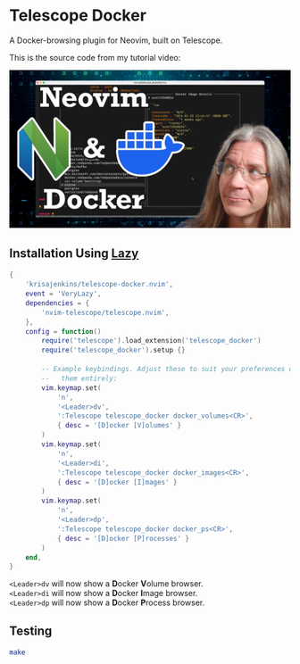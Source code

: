 # Telescope Docker 

A Docker-browsing plugin for Neovim, built on Telescope.

This is the source code from my tutorial video:

[![YouTube Thumbnail](thumbnail.jpg?raw=true)](https://youtu.be/HXABdG3xJW4)


## Installation Using [Lazy](https://github.com/folke/lazy.nvim)

```lua
{
    'krisajenkins/telescope-docker.nvim',
    event = 'VeryLazy',
    dependencies = {
        'nvim-telescope/telescope.nvim',
    },
    config = function()
        require('telescope').load_extension('telescope_docker')
        require('telescope_docker').setup {}

        -- Example keybindings. Adjust these to suit your preferences or remove
        --   them entirely:
        vim.keymap.set(
            'n',
            '<Leader>dv',
            ':Telescope telescope_docker docker_volumes<CR>',
            { desc = '[D]ocker [V]olumes' }
        )
        vim.keymap.set(
            'n',
            '<Leader>di',
            ':Telescope telescope_docker docker_images<CR>',
            { desc = '[D]ocker [I]mages' }
        )
        vim.keymap.set(
            'n',
            '<Leader>dp',
            ':Telescope telescope_docker docker_ps<CR>',
            { desc = '[D]ocker [P]rocesses' }
        )
    end,
}
```

`<Leader>dv` will now show a **D**ocker **V**olume browser.  
`<Leader>di` will now show a **D**ocker **I**mage browser.  
`<Leader>dp` will now show a **D**ocker **P**rocess browser.  

## Testing
```sh
make
```

